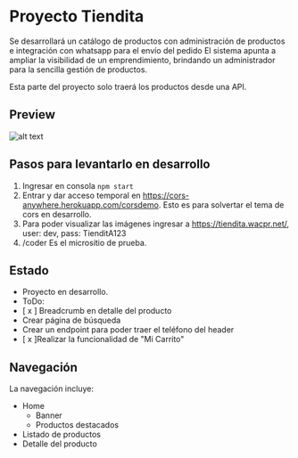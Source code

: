 # Proyecto Tiendita 

Se desarrollará un catálogo de productos con administración de productos e integración con whatsapp para el envío del pedido
El sistema apunta a ampliar la visibilidad de un emprendimiento, brindando un administrador para la sencilla gestión de productos.

Esta parte del proyecto solo traerá los productos desde una API.

## Preview
![alt text](readme_img.gif "preview")

## Pasos para levantarlo en desarrollo

1. Ingresar en consola `npm start`
2. Entrar y dar acceso temporal en https://cors-anywhere.herokuapp.com/corsdemo. Esto es para solvertar el tema de cors en desarrollo.
3. Para poder visualizar las imágenes ingresar a https://tiendita.wacpr.net/, user: dev, pass: TienditA123
4. /coder Es el micrositio de prueba.


## Estado
- Proyecto en desarrollo.
- ToDo:
 - [ x ] Breadcrumb en detalle del producto
 - Crear página de búsqueda
 - Crear un endpoint para poder traer el teléfono del header
 - [ x ]Realizar la funcionalidad de "Mi Carrito" 



 ## Navegación
 La navegación incluye:
 * Home 
   - Banner
   - Productos destacados
 * Listado de productos
 * Detalle del producto